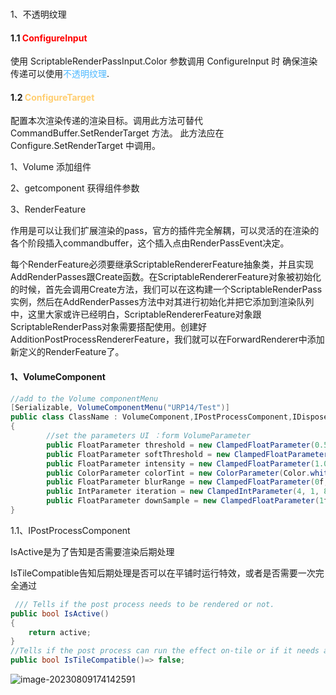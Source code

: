 ### 

1、不透明纹理

#### 1.1 <font color="red">ConfigureInput </font>

使用 ScriptableRenderPassInput.Color 参数调用 ConfigureInput 时
确保渲染传递可以使用<font color=#4db8ff>不透明纹理</font>.

#### 1.2 <font color=#FFCE70>ConfigureTarget</font>

配置本次渲染传递的渲染目标。调用此方法可替代 CommandBuffer.SetRenderTarget 方法。
此方法应在 Configure.SetRenderTarget 中调用。





1、Volume 添加组件

2、getcomponent 获得组件参数

3、RenderFeature

作用是可以让我们扩展渲染的pass，官方的插件完全解耦，可以灵活的在渲染的各个阶段插入commandbuffer，这个插入点由RenderPassEvent决定。

每个RenderFeature必须要继承ScriptableRendererFeature抽象类，并且实现AddRenderPasses跟Create函数。在ScriptableRendererFeature对象被初始化的时候，首先会调用Create方法，我们可以在这构建一个ScriptableRenderPass实例，然后在AddRenderPasses方法中对其进行初始化并把它添加到渲染队列中，这里大家或许已经明白，ScriptableRendererFeature对象跟ScriptableRenderPass对象需要搭配使用。创建好AdditionPostProcessRendererFeature，我们就可以在ForwardRenderer中添加新定义的RenderFeature了。

#### 1、VolumeComponent

```C#
//add to the Volume componentMenu 
[Serializable, VolumeComponentMenu("URP14/Test")]
public class ClassName : VolumeComponent,IPostProcessComponent,IDispose
{
    	//set the parameters UI ：form VolumeParameter
        public FloatParameter threshold = new ClampedFloatParameter(0.5f, 0.0f, 1.0f);
        public FloatParameter softThreshold = new ClampedFloatParameter(0.5f, 0.0f, 1.0f);
        public FloatParameter intensity = new ClampedFloatParameter(1.0f, 1.0f, 10.0f);
        public ColorParameter colorTint = new ColorParameter(Color.white);
        public FloatParameter blurRange = new ClampedFloatParameter(0f, 0f, 15f);
        public IntParameter iteration = new ClampedIntParameter(4, 1, 8);
        public FloatParameter downSample = new ClampedFloatParameter(1f, 1f, 10f);
}
```

1.1、IPostProcessComponent

IsActive是为了告知是否需要渲染后期处理

IsTileCompatible告知后期处理是否可以在平铺时运行特效，或者是否需要一次完全通过

```c#
 /// Tells if the post process needs to be rendered or not.
public bool IsActive()
{
    return active;
}
//Tells if the post process can run the effect on-tile or if it needs a full pass
public bool IsTileCompatible()=> false;
```

![image-20230809174142591](E:\Typora-Note\assets\image-20230809174142591.png)